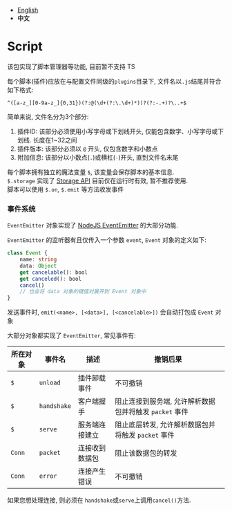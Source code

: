 
- [English](./README.MD)
- **中文**

# Script

该包实现了脚本管理器等功能, 目前暂不支持 TS

每个脚本(插件)应放在与配置文件同级的`plugins`目录下, 文件名以`.js`结尾并符合如下格式:
```regexp
^([a-z_][0-9a-z_]{0,31})(?:@(\d+(?:\.\d+)*))?(?:-.+)?\..+$
```
简单来说, 文件名分为3个部分:
1. 插件ID: 该部分必须使用小写字母或下划线开头, 仅能包含数字、小写字母或下划线. 长度在1~32之间
2. 插件版本: 该部分必须以 `@` 开头, 仅包含数字和小数点
3. 附加信息: 该部分以小数点(`.`)或横杠(`-`)开头, 直到文件名末尾

每个脚本拥有独立的魔法变量 `$`, 该变量会保存脚本的基本信息.  
`$.storage` 实现了 [Storage API](https://developer.mozilla.org/zh-CN/docs/Web/API/Storage) 目前仅在运行时有效, 暂不推荐使用.  
脚本可以使用 `$.on`, `$.emit` 等方法收发事件


### 事件系统

`EventEmitter` 对象实现了 [NodeJS EventEmitter](https://nodejs.dev/en/learn/the-nodejs-event-emitter/) 的大部分功能.

`EventEmitter` 的监听器有且仅传入一个参数 `event`, `Event` 对象的定义如下:
```ts
class Event {
	name: string
	data: Object
	get cancelable(): bool
	get canceled(): bool
	cancel()
	// 也会将 data 对象的键值对展开到 Event 对象中
}
```

发送事件时, `emit(<name>, [<data>], [<cancelable>])` 会自动打包成 `Event` 对象

大部分对象都实现了 `EventEmitter`, 常见事件有:

| 所在对象 | 事件名       | 描述          | 撤销后果         |
|---------|-------------|--------------|-----------------|
| `$`     | `unload`    | 插件卸载事件   | 不可撤销         |
| `$`     | `handshake` | 客户端握手     | 阻止连接到服务端, 允许解析数据包并将触发 `packet` 事件 |
| `$`     | `serve`     | 服务端连接建立 | 阻止底层转发, 允许解析数据包并将触发 `packet` 事件 |
| `Conn`  | `packet`    | 连接收到数据包 | 阻止该数据包的转发 |
| `Conn`  | `error`     | 连接产生错误   | 不可撤销         |

如果您想处理连接, 则必须在 `handshake`或`serve`上调用`cancel()`方法.
